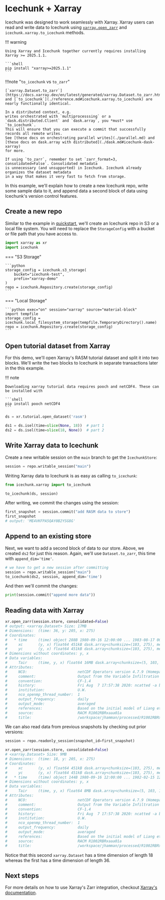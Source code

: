 # Icechunk + Xarray

Icechunk was designed to work seamlessly with Xarray. Xarray users can read and
write data to Icechunk using [`xarray.open_zarr`](https://docs.xarray.dev/en/latest/generated/xarray.open_zarr.html#xarray.open_zarr)
and `icechunk.xarray.to_icechunk` methods.

!!! warning

    Using Xarray and Icechunk together currently requires installing Xarray >= 2025.1.1.

    ```shell
    pip install "xarray>=2025.1.1"
    ```

!!!note "`to_icechunk` vs `to_zarr`"

    [`xarray.Dataset.to_zarr`](https://docs.xarray.dev/en/latest/generated/xarray.Dataset.to_zarr.html#xarray.Dataset.to_zarr)
    and [`to_icechunk`](./reference.md#icechunk.xarray.to_icechunk) are nearly functionally identical.

    In a distributed context, e.g.
    writes orchestrated with `multiprocesssing` or a `dask.distributed.Client` and `dask.array`, you *must* use `to_icechunk`.
    This will ensure that you can execute a commit that successfully records all remote writes.
    See [these docs on orchestrating parallel writes](./parallel.md) and [these docs on dask.array with distributed](./dask.md#icechunk-dask-xarray)
    for more.

    If using `to_zarr`, remember to set `zarr_format=3, consolidated=False`. Consolidated metadata
    is unnecessary (and unsupported) in Icechunk. Icechunk already organizes the dataset metadata
    in a way that makes it very fast to fetch from storage.


In this example, we'll explain how to create a new Icechunk repo, write some sample data
to it, and append data a second block of data using Icechunk's version control features.

## Create a new repo

Similar to the example in [quickstart](/icechunk-python/quickstart/), we'll create an
Icechunk repo in S3 or a local file system. You will need to replace the `StorageConfig`
with a bucket or file path that you have access to.


```python exec="on" session="xarray" source="material-block"
import xarray as xr
import icechunk
```

=== "S3 Storage"

    ```python
    storage_config = icechunk.s3_storage(
        bucket="icechunk-test",
        prefix="xarray-demo"
    )
    repo = icechunk.Repository.create(storage_config)
    ```

=== "Local Storage"

    ```python exec="on" session="xarray" source="material-block"
    import tempfile
    storage_config = icechunk.local_filesystem_storage(tempfile.TemporaryDirectory().name)
    repo = icechunk.Repository.create(storage_config)
    ```

## Open tutorial dataset from Xarray

For this demo, we'll open Xarray's RASM tutorial dataset and split it into two blocks.
We'll write the two blocks to Icechunk in separate transactions later in the this example.


!!! note

    Downloading xarray tutorial data requires pooch and netCDF4. These can be installed with

    ```shell
    pip install pooch netCDF4
    ```

```python exec="on" session="xarray" source="material-block"
ds = xr.tutorial.open_dataset('rasm')

ds1 = ds.isel(time=slice(None, 18))  # part 1
ds2 = ds.isel(time=slice(18, None))  # part 2
```

## Write Xarray data to Icechunk

Create a new writable session on the `main` branch to get the `IcechunkStore`:

```python exec="on" session="xarray" source="material-block"
session = repo.writable_session("main")
```

Writing Xarray data to Icechunk is as easy as calling `to_icechunk`:

```python exec="on" session="xarray" source="material-block"
from icechunk.xarray import to_icechunk

to_icechunk(ds, session)
```

After writing, we commit the changes using the session:

```python exec="on" session="xarray" source="material-block"
first_snapshot = session.commit("add RASM data to store")
first_snapshot
# output: 'ME4VKFPA5QAY0B2YSG8G'
```

## Append to an existing store

Next, we want to add a second block of data to our store. Above, we created `ds2` for just
this reason. Again, we'll use `Dataset.to_zarr`, this time with `append_dim='time'`.

```python exec="on" session="xarray" source="material-block"
# we have to get a new session after committing
session = repo.writable_session("main")
to_icechunk(ds2, session, append_dim='time')
```

And then we'll commit the changes:

```python exec="on" session="xarray" source="material-block"
print(session.commit("append more data"))
```

## Reading data with Xarray


<!-- Intentionally hiding the output because the xarray does not
render well with markdownexec -->
```python exec="on" session="xarray" source="material-block"
xr.open_zarr(session.store, consolidated=False)
# output: <xarray.Dataset> Size: 17MB
# Dimensions:  (time: 36, y: 205, x: 275)
# Coordinates:
#   * time     (time) object 288B 1980-09-16 12:00:00 ... 1983-08-17 00:00:00
#     xc       (y, x) float64 451kB dask.array<chunksize=(103, 275), meta=np.ndarray>
#     yc       (y, x) float64 451kB dask.array<chunksize=(103, 275), meta=np.ndarray>
# Dimensions without coordinates: y, x
# Data variables:
#     Tair     (time, y, x) float64 16MB dask.array<chunksize=(5, 103, 138), meta=np.ndarray>
# Attributes:
#     NCO:                       netCDF Operators version 4.7.9 (Homepage = htt...
#     comment:                   Output from the Variable Infiltration Capacity...
#     convention:                CF-1.4
#     history:                   Fri Aug  7 17:57:38 2020: ncatted -a bounds,,d...
#     institution:               U.W.
#     nco_openmp_thread_number:  1
#     output_frequency:          daily
#     output_mode:               averaged
#     references:                Based on the initial model of Liang et al., 19...
#     source:                    RACM R1002RBRxaaa01a
#     title:                     /workspace/jhamman/processed/R1002RBRxaaa01a/l...

```

We can also read data from previous snapshots by checking out prior versions:

```python exec="on" session="xarray" source="material-block"
session = repo.readonly_session(snapshot_id=first_snapshot)

xr.open_zarr(session.store, consolidated=False)
# <xarray.Dataset> Size: 9MB
# Dimensions:  (time: 18, y: 205, x: 275)
# Coordinates:
#     xc       (y, x) float64 451kB dask.array<chunksize=(103, 275), meta=np.ndarray>
#     yc       (y, x) float64 451kB dask.array<chunksize=(103, 275), meta=np.ndarray>
#   * time     (time) object 144B 1980-09-16 12:00:00 ... 1982-02-15 12:00:00
# Dimensions without coordinates: y, x
# Data variables:
#     Tair     (time, y, x) float64 8MB dask.array<chunksize=(5, 103, 138), meta=np.ndarray>
# Attributes:
#     NCO:                       netCDF Operators version 4.7.9 (Homepage = htt...
#     comment:                   Output from the Variable Infiltration Capacity...
#     convention:                CF-1.4
#     history:                   Fri Aug  7 17:57:38 2020: ncatted -a bounds,,d...
#     institution:               U.W.
#     nco_openmp_thread_number:  1
#     output_frequency:          daily
#     output_mode:               averaged
#     references:                Based on the initial model of Liang et al., 19...
#     source:                    RACM R1002RBRxaaa01a
#     title:                     /workspace/jhamman/processed/R1002RBRxaaa01a/l...
```

Notice that this second `xarray.Dataset` has a time dimension of length 18 whereas the
first has a time dimension of length 36.

## Next steps

For more details on how to use Xarray's Zarr integration, checkout [Xarray's documentation](https://docs.xarray.dev/en/stable/user-guide/io.html#zarr).
